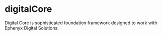 # digitalCore

Digital Core is sophisticated foundation framework designed to work with Ephenyx Digital Solutions. 